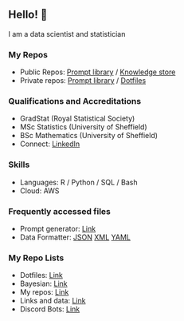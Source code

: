 ## Hello! 👋

I am a data scientist and statistician

### My Repos
- Public Repos: [Prompt library](https://github.com/David-Manning/prompt-library-public/tree/main) / [Knowledge store](https://github.com/David-Manning/knowledge-store)
- Private repos: [Prompt library](https://github.com/David-Manning/prompt-library/tree/main) / [Dotfiles](https://github.com/David-Manning/dotfiles)

### Qualifications and Accreditations
- GradStat (Royal Statistical Society)
- MSc Statistics (University of Sheffield)
- BSc Mathematics (University of Sheffield)
- Connect: [LinkedIn](https://www.linkedin.com/in/dl-manning/)

### Skills
- Languages: R / Python / SQL / Bash
- Cloud: AWS

### Frequently accessed files
- Prompt generator: [Link](https://github.com/David-Manning/prompt-library-public/blob/main/prompt-generator/prompt-generator.txt)
- Data Formatter: [JSON](https://github.com/David-Manning/prompt-library-public/blob/main/data-formatter/format-json.yaml) [XML](https://github.com/David-Manning/prompt-library-public/blob/main/data-formatter/format-xml.yaml) [YAML](https://github.com/David-Manning/prompt-library-public/blob/main/data-formatter/format-yaml.yaml)

### My Repo Lists
- Dotfiles: [Link](https://github.com/stars/David-Manning/lists/dotfiles)
- Bayesian: [Link](https://github.com/stars/David-Manning/lists/bayesian)
- My repos: [Link](https://github.com/stars/David-Manning/lists/my-repos)
- Links and data: [Link](https://github.com/stars/David-Manning/lists/lists-and-data)
- Discord Bots: [Link](https://github.com/stars/David-Manning/lists/discord-bots)
